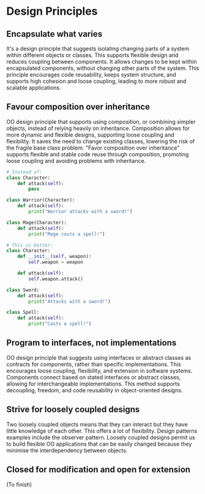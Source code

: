 # Design Principles

## Encapsulate what varies
It's a design principle that suggests isolating changing parts of a system within different objects or classes. This supports flexible design and reduces coupling between components. 
It allows changes to be kept within encapsulated components, without changing other parts of the system. 
This principle encourages code reusability, keeps system structure, and supports high cohesion and loose coupling, leading to more robust and scalable applications.

## Favour composition over inheritance
OO design principle that supports using composition, or combining simpler objects, instead of relying heavily on inheritance.
Composition allows for more dynamic and flexible designs, supporting loose coupling and flexibility.
It saves the need to change existing classes, lowering the risk of the fragile base class problem.
"Favor composition over inheritance" supports flexible and stable code reuse through composition, promoting loose coupling and avoiding problems with inheritance.

```python
# Instead of:
class Character:
    def attack(self):
        pass

class Warrior(Character):
    def attack(self):
        print("Warrior attacks with a sword!")

class Mage(Character):
    def attack(self):
        print("Mage casts a spell!")

# This is better:
class Character:
    def __init__(self, weapon):
        self.weapon = weapon

    def attack(self):
        self.weapon.attack()

class Sword:
    def attack(self):
        print("Attacks with a sword!")

class Spell:
    def attack(self):
        print("Casts a spell!")
```

## Program to interfaces, not implementations 
OO design principle that suggests using interfaces or abstract classes as contracts for components, rather than specific implementations. 
This encourages loose coupling, flexibility, and extension in software systems. 
Components connect based on stated interfaces or abstract classes, allowing for interchangeable implementations. 
This method supports decoupling, freedom, and code reusability in object-oriented designs.

## Strive for loosely coupled designs
Two loosely coupled objects means that they can interact but they have little knowledge of each other. This offers a lot of flexibility. Design patterns examples include the observer pattern.
Loosely coupled designs permit us to build flexible OO applications that can be easily changed because they minimise the interdependency between objects.

## Closed for modification and open for extension
(To finish) 